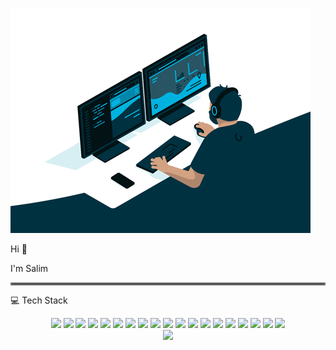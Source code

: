 
![](giphy.gif) 

Hi 👋

I'm Salim
<hr style="border:2px solid gray"> </hr>

💻 Tech Stack

 <div align="center">
    <img src = "https://img.shields.io/badge/React-20232A?style=for-the-badge&logo=react&logoColor=61DAFB" />
    <img src = "https://img.shields.io/badge/JavaScript-F7DF1E?style=for-the-badge&logo=javascript&logoColor=black" />
    <img src = "https://img.shields.io/badge/Sass-CC6699?style=for-the-badge&logo=sass&logoColor=white" />
    <img src = "https://img.shields.io/badge/MySQL-00000F?style=for-the-badge&logo=mysql&logoColor=white" />
    <img src = "https://img.shields.io/badge/java-%23ED8B00.svg?style=for-the-badge&logo=java&logoColor=white"/>
    <img src = "https://img.shields.io/badge/html5-%23E34F26.svg?style=for-the-badge&logo=html5&logoColor=white"/> 
    <img src = "https://img.shields.io/badge/bootstrap-%23563D7C.svg?style=for-the-badge&logo=bootstrap&logoColor=white"/> 
    <img src = "https://img.shields.io/badge/NPM-%23000000.svg?style=for-the-badge&logo=npm&logoColor=white" /> 
    <img src = "https://img.shields.io/badge/spring-%236DB33F.svg?style=for-the-badge&logo=spring&logoColor=white"/> 
    <img src = "https://img.shields.io/badge/git-%23F05033.svg?style=for-the-badge&logo=git&logoColor=white"/> 
    <img src = "https://img.shields.io/badge/-jest-%23C21325?style=for-the-badge&logo=jest&logoColor=white"/> 
    <img src = "https://img.shields.io/badge/-cypress-%23E5E5E5?style=for-the-badge&logo=cypress&logoColor=058a5e">
    <img src = "https://img.shields.io/badge/-TestingLibrary-%23E33332?style=for-the-badge&logo=testing-library&logoColor=white"/>
    <img src = "https://img.shields.io/badge/css3-%231572B6.svg?style=for-the-badge&logo=css3&logoColor=white"/>
    <img src = "https://img.shields.io/badge/Next-black?style=for-the-badge&logo=next.js&logoColor=white"/>
    <img src = "https://img.shields.io/badge/React_Router-CA4245?style=for-the-badge&logo=react-router&logoColor=white"/>
    <img src = "https://img.shields.io/badge/tailwindcss-%2338B2AC.svg?style=for-the-badge&logo=tailwind-css&logoColor=white"/>
    <img src = "https://img.shields.io/badge/figma-%23F24E1E.svg?style=for-the-badge&logo=figma&logoColor=white"/>
    <img src = "https://img.shields.io/badge/GoogleCloud-%234285F4.svg?style=for-the-badge&logo=google-cloud&logoColor=white"/>
</div>

 <div align="center">
 <a href="https://github.com/anuraghazra/github-readme-stats">
  <img src="https://github-readme-stats.vercel.app/api?username=SalimAbdala27&show_icons=true&theme=tokyonight"/>
</a>
 </div>


<!--
**SalimAbdala27/SalimAbdala27** is a ✨ _special_ ✨ repository because its `README.md` (this file) appears on your GitHub profile.

Here are some ideas to get you started:

- 🔭 I’m currently working on an Instagram clone.
- 🌱 I’m currently learning Next.js
- 👯 I am collaborating on a Crypto Project.
